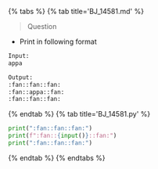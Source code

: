 {% tabs %}
{% tab title='BJ_14581.md' %}

> Question

* Print in following format

```txt
Input:
appa

Output:
:fan::fan::fan:
:fan::appa::fan:
:fan::fan::fan:
```

{% endtab %}
{% tab title='BJ_14581.py' %}

```py
print(":fan::fan::fan:")
print(f":fan::{input()}::fan:")
print(":fan::fan::fan:")
```

{% endtab %}
{% endtabs %}
